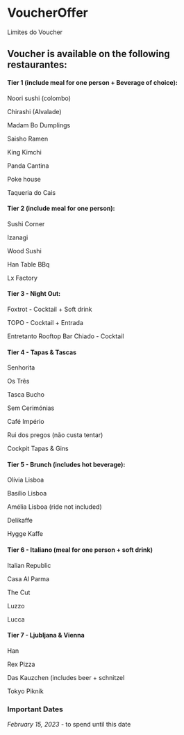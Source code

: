 # VoucherOffer
 <!DOCTYPE html>
<html>


<head>
Limites do Voucher
</head>


<h2>Voucher is available on the following restaurantes:</h2>


<h4>Tier 1 (include meal for one person + Beverage of choice): </h4>
<p>Noori sushi (colombo)</p>
<p>Chirashi (Alvalade) </p>
<p>Madam Bo Dumplings</p>
<p>Saisho Ramen</p>
<p>King Kimchi</p>
<p>Panda Cantina</p>
<p>Poke house</p>
<p>Taqueria do Cais</p>


<h4>Tier 2 (include meal for one person): </h4>
<p>Sushi Corner</p>
<p>Izanagi</p>
<p>Wood Sushi</p>
<p>Han Table BBq</p>
<p>Lx Factory</p>



<h4>Tier 3 - Night Out: </h4>
<p>Foxtrot - Cocktail + Soft drink</p>
<p>TOPO - Cocktail + Entrada </p>
<p>Entretanto Rooftop Bar Chiado - Cocktail </p>

<h4>Tier 4 - Tapas & Tascas </h4>
<p>Senhorita </p>
<p>Os Três </p>
<p>Tasca Bucho </p>
<p>Sem Cerimónias </p>
<p>Café Império</p>
<p>Rui dos pregos (não custa tentar) </p>
<p>Cockpit Tapas & Gins </p>



<h4>Tier 5 - Brunch (includes hot beverage): </h4>
<p>Olívia Lisboa</p>
<p>Basílio Lisboa</p>
<p>Amélia Lisboa (ride not included)</p>
<p>Delikaffe</p>
<p>Hygge Kaffe</p>


<h4>Tier 6 - Italiano (meal for one person + soft drink)</h4>
<p>Italian Republic</p>
<p>Casa Al Parma</p>
<p>The Cut</p>
<p>Luzzo</p>
<p>Lucca</p>


<h4>Tier 7 - Ljubljana & Vienna </h4>
<p>Han</p>
<p>Rex Pizza</p>
<p>Das Kauzchen (includes beer + schnitzel</p>
<p>Tokyo Piknik</p>







<h3>Important Dates</h3>
<p><i>February 15, 2023</i> - to spend until this date</p>


</html>
